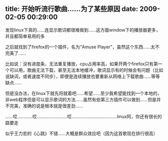 title: 开始听流行歌曲……为了某些原因
date: 2009-02-05 00:29:00
---

&#21457;&#29616;linux&#19979;&#30495;&#30340;&#8230;&#8230;&#36830;&#26174;&#31034;&#27468;&#35789;&#37117;&#24456;&#38590;&#20570;&#21040;&#8230;&#8230;&#36825;&#26041;&#38754;window&#19979;&#30340;&#25773;&#25918;&#22120;&#26356;&#22810;&#65292;&#24182;&#19988;&#37117;&#31616;&#21333;&#26131;&#29992;&#30340;&#22810;

 &#20043;&#21518;&#23601;&#25214;&#21040;&#20102;firefox&#30340;&#19968;&#20010;&#25554;&#20214;&#65292;&#21517;&#20026;&#8220;Amuse Player&#8221;&#65292;&#34429;&#28982;&#36825;&#20010;&#19996;&#35199;&#8230;&#8230;&#22826;&#19981;&#23436;&#32654;&#20102;&#8230;&#8230;

 &#27604;&#22914;&#35828;&#65306;&#27809;&#26377;&#36827;&#24230;&#26465;&#65292;&#26080;&#27861;&#37325;&#22797;&#25773;&#25918;&#65292;cpu&#21344;&#29992;&#29575;&#39640;&#65292;&#22914;&#26524;&#24320;&#20004;&#20010;firefox&#21482;&#26377;&#31532;&#19968;&#20010;&#21487;&#20197;&#29992;&#65292;&#27468;&#26354;&#26080;&#27861;&#19979;&#36733;&#65292;&#29978;&#33267;&#26080;&#27861;&#26412;&#22320;&#32531;&#20914;&#65292;&#27468;&#35789;&#26174;&#31034;&#26377;&#30340;&#26102;&#20505;&#20250;&#26377;&#38382;&#39064;&#65288;&#27604;&#22914;&#35828;&#32570;&#35789;&#65292;&#25110;&#32773;&#36895;&#24230;&#19981;&#21516;&#27493;&#65289;&#65292;&#21363;&#20415;&#26159;&#36830;&#32493;&#25773;&#25918;&#20063;&#35201;&#37325;&#26032;&#20174;&#32593;&#32476;&#19978;&#19979;&#36733;&#27468;&#26354;&#8230;&#8230;&#31561;&#31561;&#32570;&#28857;&#8230;&#8230;

 &#20294;&#26159;&#27809;&#21150;&#27861;&#65292;&#22312;linux&#19979;&#23601;&#20808;&#23558;&#23601;&#30528;&#21543;&#8230;&#8230;&#24076;&#26395;&#8230;&#8230;&#33267;&#23569;&#25105;&#24076;&#26395;&#33021;&#25214;&#21040;&#19968;&#20010;&#26412;&#22320;&#30340;&#65292;&#38750;web&#31243;&#24207;&#20294;&#26159;&#21487;&#20197;&#26174;&#31034;&#27468;&#35789;&#30340;&#26041;&#27861;&#8230;&#8230;&#34429;&#28982;&#26377;&#20123;&#31532;&#19977;&#26041;&#25554;&#20214;&#21487;&#20197;&#20570;&#21040;&#8230;&#8230;&#20294;&#26159;&#24182;&#19981;&#23436;&#32654;&#65292;&#20934;&#30830;&#30340;&#35828;&#26159;&#26681;&#26412;&#23601;&#26159;&#24456;&#24046;&#21170;&#8230;&#8230;

 &#8230;&#8230;&#21710;&#8230;&#8230;&#8230;&#8230;&#21710;&#8230;&#8230;&#8230;&#8230;&#8230;&#8230;&#8230;&#8230;&#21710;&#8230;&#8230;&#8230;&#8230;&#8230;&#8230;&#8230;&#8230;&#8230;&#8230;&#8230;&#8230;linux&#38463;&#65292;&#20320;&#36824;&#26377;&#24456;&#38271;&#30340;&#36335;&#35201;&#36208;

 &#20284;&#20046;&#29579;&#21147;&#23439;&#30340;&#12298;&#24515;&#36339;&#12299;&#19981;&#38169;&#8230;&#8230;&#22823;&#27010;&#26159;&#32676;&#20247;&#25928;&#24212;&#21543;&#65288;&#22240;&#20026;&#36825;&#39318;&#27468;&#29616;&#22312;&#25490;&#34892;&#24456;&#39640;&#65289;